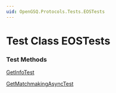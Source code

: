 ```yaml
---
uid: OpenGSQ.Protocols.Tests.EOSTests
---
```


# Test Class EOSTests

### Test Methods

<a href="/tests/OpenGSQ.Protocols.Tests/EOSTests/GetInfoTest.html">GetInfoTest</a>

<a href="/tests/OpenGSQ.Protocols.Tests/EOSTests/GetMatchmakingAsyncTest.html">GetMatchmakingAsyncTest</a>

